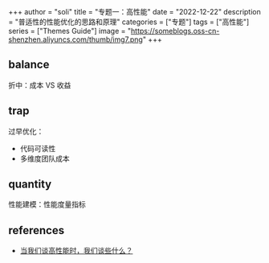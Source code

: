 +++
author = "soli"
title = "专题一：高性能"
date = "2022-12-22"
description = "普适性的性能优化的思路和原理"
categories = ["专题"]
tags = ["高性能"]
series = ["Themes Guide"]
image = "https://someblogs.oss-cn-shenzhen.aliyuncs.com/thumb/img7.png"
+++
<!--more-->
## balance
折中：成本 VS 收益
## trap
过早优化：
- 代码可读性
- 多维度团队成本
## quantity
性能建模：性能度量指标
## references
- [当我们谈高性能时，我们谈些什么？](https://www.huoban.com/news/post/2189.html)